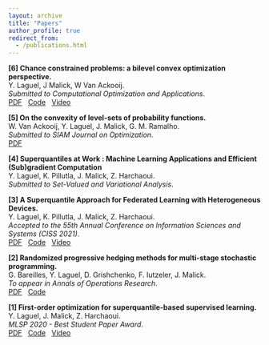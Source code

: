 ```yaml
---
layout: archive
title: "Papers"
author_profile: true
redirect_from:
  - /publications.html
---
```


**[6] Chance constrained problems: a bilevel convex optimization perspective.**  
Y. Laguel, J Malick, W Van Ackooij.  
*Submitted to Computational Optimization and Applications*.  
[PDF](https://yassine-laguel.github.io/files/taco-paper.pdf) &nbsp;
[Code](https://github.com/yassine-laguel/taco) &nbsp;
[Video](https://www.youtube.com/watch?v=KB3sV-trEy4&list)  

**[5] On the convexity of level-sets of probability functions.**  
W. Van Ackooij, Y. Laguel, J. Malick, G. M. Ramalho.  
*Submitted to SIAM Journal on Optimization*.  
[PDF](/files/transconcavity-paper.pdf)  

**[4] Superquantiles at Work : Machine Learning Applications and Efficient (Sub)gradient Computation**  
Y. Laguel, K. Pillutla, J. Malick, Z. Harchaoui.  
*Submitted to Set-Valued and Variational Analysis*.  

**[3] A Superquantile Approach for Federated Learning with Heterogeneous Devices.**  
Y. Laguel, K. Pillutla, J. Malick, Z. Harchaoui.  
*Accepted to the 55th Annual Conference on Information Sciences and Systems (CISS 2021)*.  
[PDF](https://arxiv.org/pdf/2002.11223.pdf) &nbsp;
[Code](https://github.com/krishnap25/simplicial-fl) &nbsp;
[Video](https://www.youtube.com/watch?v=W-oNzU04Y8I)

**[2] Randomized progressive hedging methods for multi-stage stochastic programming.**  
G. Bareilles, Y. Laguel, D. Grishchenko, F. Iutzeler, J. Malick.  
*To appear in Annals of Operations Research*.  
[PDF](https://hal.archives-ouvertes.fr/hal-02946615/document) &nbsp;
[Code](https://github.com/yassine-laguel/RandomizedProgressiveHedging.jl)

**[1] First-order optimization for superquantile-based supervised learning.**  
Y. Laguel, J. Malick, Z. Harchaoui.  
*MLSP 2020 - Best Student Paper Award*.  
[PDF](https://arxiv.org/abs/2009.14575) &nbsp;
[Code](https://github.com/yassine-laguel/spqr) &nbsp;
[Video](https://www.youtube.com/watch?v=JRWvWxOxRiQ)  

<!--
{% if author.googlescholar %}
  You can also find my articles on <u><a href="{{author.googlescholar}}">my Google Scholar profile</a>.</u>
{% endif %}

{% include base_path %}

{% for post in site.publications reversed %}
  {% include archive-single.html %}
{% endfor %} -->
